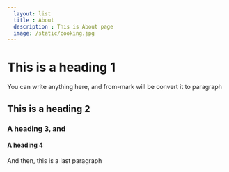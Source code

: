 ```yaml
---
  layout: list
  title : About
  description : This is About page
  image: /static/cooking.jpg
---
```


# This is a heading 1

You can write anything here, and from-mark will be convert it to paragraph

## This is a heading 2
### A heading 3, and
#### A heading 4

And then, this is a last paragraph